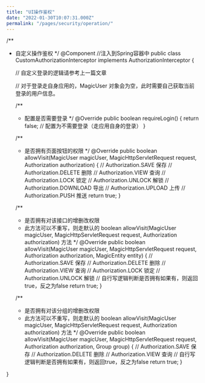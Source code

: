 ```yaml
---
title: "UI操作鉴权"
date: "2022-01-30T10:07:31.000Z"
permalink: "/pages/security/operation/"
---
```

/**
 * 自定义操作鉴权
 */
@Component  //注入到Spring容器中
public class CustomAuthorizationInterceptor implements AuthorizationInterceptor {

	// 自定义登录的逻辑请参考上一篇文章
    
    // 对于登录走自身应用的，MagicUser 对象会为空，此时需要自己获取当前登录的用户信息。

	/**
	 * 配置是否需要登录
	 */
	@Override
	public boolean requireLogin() {
		return false; // 配置为不需要登录（走应用自身的登录）
	}

	/**
	 * 是否拥有页面按钮的权限
	 */
	@Override
	public boolean allowVisit(MagicUser magicUser, MagicHttpServletRequest request, Authorization authorization) {
		// Authorization.SAVE 保存
		// Authorization.DELETE 删除
		// Authorization.VIEW 查询
		// Authorization.LOCK 锁定
		// Authorization.UNLOCK 解锁
		// Authorization.DOWNLOAD 导出
		// Authorization.UPLOAD 上传
		// Authorization.PUSH 推送
		return true;
	}

	/**
	 * 是否拥有对该接口的增删改权限
     * 此方法可以不重写，则走默认的 boolean allowVisit(MagicUser magicUser, MagicHttpServletRequest request, Authorization authorization) 方法
	 */
	@Override
	public boolean allowVisit(MagicUser magicUser, MagicHttpServletRequest request, Authorization authorization, MagicEntity entity) {
		// Authorization.SAVE 保存
		// Authorization.DELETE 删除
		// Authorization.VIEW 查询
		// Authorization.LOCK 锁定
		// Authorization.UNLOCK 解锁
		// 自行写逻辑判断是否拥有如果有，则返回true，反之为false
		return true;
	}
	
	/**
	 * 是否拥有对该分组的增删改权限
     * 此方法可以不重写，则走默认的 boolean allowVisit(MagicUser magicUser, MagicHttpServletRequest request, Authorization authorization) 方法
	 */
	@Override
	public boolean allowVisit(MagicUser magicUser, MagicHttpServletRequest request, Authorization authorization, Group group) {
		// Authorization.SAVE 保存
		// Authorization.DELETE 删除
		// Authorization.VIEW 查询
		// 自行写逻辑判断是否拥有如果有，则返回true，反之为false
		return true;
	}

}
